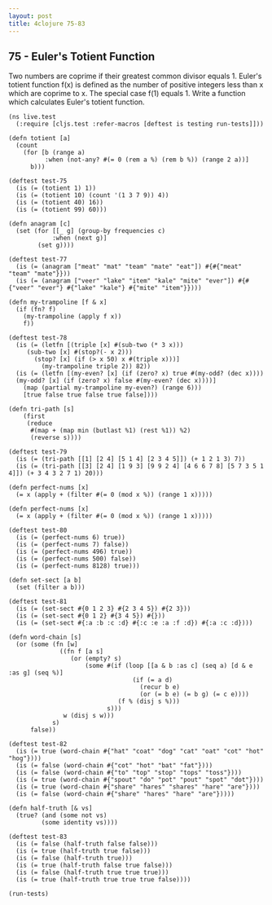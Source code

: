 ```yaml
---
layout: post
title: 4clojure 75-83
---
```


## 75 - Euler's Totient Function

Two numbers are coprime if their greatest common divisor equals 1. Euler's totient function f(x) is defined as the number of positive integers less than x which are coprime to x. The special case f(1) equals 1. Write a function which calculates Euler's totient function.

<pre><code class="language-klipse">(ns live.test
  (:require [cljs.test :refer-macros [deftest is testing run-tests]]))
  
(defn totient [a]
  (count
    (for [b (range a)
          :when (not-any? #(= 0 (rem a %) (rem b %)) (range 2 a))]
      b)))

(deftest test-75
  (is (= (totient 1) 1))
  (is (= (totient 10) (count '(1 3 7 9)) 4))
  (is (= (totient 40) 16))
  (is (= (totient 99) 60)))
  
(defn anagram [c]
  (set (for [[_ g] (group-by frequencies c)
            :when (next g)]               
        (set g))))

(deftest test-77
  (is (= (anagram ["meat" "mat" "team" "mate" "eat"]) #{#{"meat" "team" "mate"}}))
  (is (= (anagram ["veer" "lake" "item" "kale" "mite" "ever"]) #{#{"veer" "ever"} #{"lake" "kale"} #{"mite" "item"}})))
  
(defn my-trampoline [f & x]
  (if (fn? f)
    (my-trampoline (apply f x))
    f))

(deftest test-78
  (is (= (letfn [(triple [x] #(sub-two (* 3 x)))
     (sub-two [x] #(stop?(- x 2)))
       (stop? [x] (if (> x 50) x #(triple x)))]
         (my-trampoline triple 2)) 82))
  (is (= (letfn [(my-even? [x] (if (zero? x) true #(my-odd? (dec x))))
  (my-odd? [x] (if (zero? x) false #(my-even? (dec x))))]
    (map (partial my-trampoline my-even?) (range 6)))
    [true false true false true false])))
  
(defn tri-path [s]
    (first
     (reduce
      #(map + (map min (butlast %1) (rest %1)) %2)
      (reverse s))))

(deftest test-79
  (is (= (tri-path [[1] [2 4] [5 1 4] [2 3 4 5]]) (+ 1 2 1 3) 7))
  (is (= (tri-path [[3] [2 4] [1 9 3] [9 9 2 4] [4 6 6 7 8] [5 7 3 5 1 4]]) (+ 3 4 3 2 7 1) 20)))
  
(defn perfect-nums [x]
  (= x (apply + (filter #(= 0 (mod x %)) (range 1 x)))))
  
(defn perfect-nums [x]
  (= x (apply + (filter #(= 0 (mod x %)) (range 1 x)))))

(deftest test-80
  (is (= (perfect-nums 6) true))
  (is (= (perfect-nums 7) false))
  (is (= (perfect-nums 496) true))
  (is (= (perfect-nums 500) false))
  (is (= (perfect-nums 8128) true)))
  
(defn set-sect [a b]
  (set (filter a b)))

(deftest test-81
  (is (= (set-sect #{0 1 2 3} #{2 3 4 5}) #{2 3}))
  (is (= (set-sect #{0 1 2} #{3 4 5}) #{}))
  (is (= (set-sect #{:a :b :c :d} #{:c :e :a :f :d}) #{:a :c :d})))
  
(defn word-chain [s]
  (or (some (fn [w]
              ((fn f [a s]
                 (or (empty? s)
                     (some #(if (loop [[a & b :as c] (seq a) [d & e :as g] (seq %)]
                                  (if (= a d)
                                    (recur b e)
                                    (or (= b e) (= b g) (= c e))))
                              (f % (disj s %)))
                           s)))
               w (disj s w)))
            s)
      false))

(deftest test-82
  (is (= true (word-chain #{"hat" "coat" "dog" "cat" "oat" "cot" "hot" "hog"})))
  (is (= false (word-chain #{"cot" "hot" "bat" "fat"})))
  (is (= false (word-chain #{"to" "top" "stop" "tops" "toss"})))
  (is (= true (word-chain #{"spout" "do" "pot" "pout" "spot" "dot"})))
  (is (= true (word-chain #{"share" "hares" "shares" "hare" "are"})))
  (is (= false (word-chain #{"share" "hares" "hare" "are"}))))
  
(defn half-truth [& vs]
  (true? (and (some not vs)
         (some identity vs))))

(deftest test-83
  (is (= false (half-truth false false)))
  (is (= true (half-truth true false)))
  (is (= false (half-truth true)))
  (is (= true (half-truth false true false)))
  (is (= false (half-truth true true true)))
  (is (= true (half-truth true true true false))))
  
(run-tests)
</code></pre>
